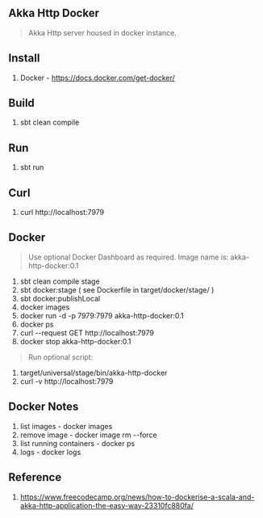 Akka Http Docker
----------------
>Akka Http server housed in docker instance.

Install
-------
1. Docker - https://docs.docker.com/get-docker/

Build
-----
1. sbt clean compile

Run
---
1. sbt run

Curl
----
1. curl http://localhost:7979

Docker
------
>Use optional Docker Dashboard as required. Image name is: akka-http-docker:0.1
1. sbt clean compile stage
2. sbt docker:stage  ( see Dockerfile in target/docker/stage/ )
3. sbt docker:publishLocal
4. docker images
5. docker run -d -p 7979:7979 akka-http-docker:0.1
6. docker ps
7. curl --request GET http://localhost:7979
8. docker stop akka-http-docker:0.1
>Run optional script:
1. target/universal/stage/bin/akka-http-docker
2. curl -v http://localhost:7979

Docker Notes
------------
1. list images - docker images
2. remove image - docker image rm <image-id> --force
3. list running containers - docker ps
4. logs - docker logs <container-id>

Reference
---------
1. https://www.freecodecamp.org/news/how-to-dockerise-a-scala-and-akka-http-application-the-easy-way-23310fc880fa/